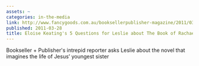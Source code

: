 ```yaml
---
assets: ~
categories: in-the-media
link: http://www.fancygoods.com.au/booksellerpublisher-magazine/2011/03/23/interview-leslie-cannold-on-the-book-of-rachael-text/
published: 2011-03-28
title: Eloise Keating's 5 Questions for Leslie about The Book of Rachael
---
```

Bookseller + Publisher's intrepid reporter asks Leslie about the novel that imagines the life of Jesus’ youngest sister



